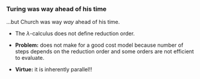 ### Turing was way ahead of his time

...but Church was way <a class="highlight-blue">*way*</a> ahead of his time.

+ The $\lambda$-calculus does not define reduction order.

+ **Problem:** does not make for a good cost model because 
number of steps depends on the reduction order and 
some orders are not efficient to evaluate.

+ **Virtue:** it is inherently parallel!! 

